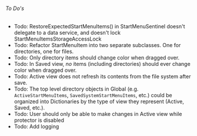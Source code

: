 
###### To Do's
*   Todo: RestoreExpectedStartMenuItems() in StartMenuSentinel doesn't delegate to a data service, and doesn't lock StartMenuItemsStorageAccessLock
*   Todo: Refactor StartMenuItem into two separate subclasses. One for directories, one for files.
*   Todo: Only directory items should change color when dragged over.
*   Todo: In Saved view, *no* items (including directories) should ever change color when dragged over.
*   Todo: Active view does not refresh its contents from the file system after save.
*   Todo: The top level directory objects in Global (e.g. `ActiveStartMenuItems`, `SavedSystemStartMenuItems`, etc.) could be organized into Dictionaries by the type of view they represent (Active, Saved, etc.).
*   Todo: User should only be able to make changes in Active view while protector is disabled
*   Todo: Add logging